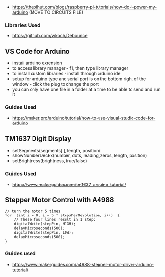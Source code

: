  - https://thepihut.com/blogs/raspberry-pi-tutorials/how-do-i-power-my-arduino (MOVE TO CIRCUITS FILE)
### Libraries Used
 - https://github.com/wkoch/Debounce
## VS Code for Arduino
 -   install arduino extension
 -   to access library manager
		 - f1, then type library manager
 -   to install custom libraries
		 - install through arduino ide
 -   setup for arduino type and serial port is on the bottom right of the window
		 - click the plug to change the port
 -   you can only have one file in a folder at a time to be able to send and run it
### Guides Used
 - https://maker.pro/arduino/tutorial/how-to-use-visual-studio-code-for-arduino

## TM1637 Digit Display
- setSegments(segments[ ], length, position)
- showNumberDecEx(number, dots, leading_zeros, length, position)
- setBrightness(brightness, true/false)
 ### Guides Used
 - https://www.makerguides.com/tm1637-arduino-tutorial/
## Stepper Motor Control with A4988

    // turn the motor 5 times
    for  (int i = 0; i < 5 * stepsPerRevolution; i++)  {
	    // These four lines result in 1 step:
	    digitalWrite(stepPin, HIGH);
	    delayMicroseconds(500);
	    digitalWrite(stepPin, LOW);
	    delayMicroseconds(500);
    }

### Guides used
- https://www.makerguides.com/a4988-stepper-motor-driver-arduino-tutorial/